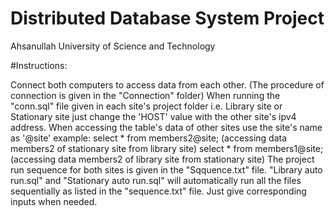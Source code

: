 # Distributed Database System Project
Ahsanullah University of Science and Technology

#Instructions:

Connect both computers to access data from each other. (The procedure of connection is given in the "Connection" folder)
When running the "conn.sql" file given in each site's project folder i.e. Library site or Stationary site just change the 'HOST' value with the other site's ipv4 address.
When accessing the table's data of other sites use the site's name as '@site' example: select * from members2@site; (accessing data members2 of stationary site from library site) select * from members1@site; (accessing data members2 of library site from stationary site)
The project run sequence for both sites is given in the "Sqquence.txt" file.
"Library auto run.sql" and "Stationary auto run.sql" will automatically run all the files sequentially as listed in the "sequence.txt" file. Just give corresponding inputs when needed.

